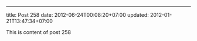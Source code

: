 ---
title: Post 258
date: 2012-06-24T00:08:20+07:00
updated: 2012-01-21T13:47:34+07:00

This is content of post 258